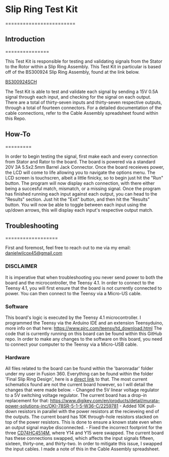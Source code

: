 # **Slip Ring Test Kit**
========================

## Introduction
===============

This Test Kit is responsible for testing and validating signals from the Stator to the Rotor within a Slip Ring Assembly. 
This Test Kit in particular is based off of the BS300924 Slip Ring Assembly, found at the link below.

[BS300924SCH](https://baronservices.sharepoint.com/:u:/r/sites/PedestalDesign/_layouts/15/doc2.aspx?sourcedoc=%7BB981873C-AACA-43B1-A3F6-C8AE7189F0F1%7D&file=BS300646SCH_Slipring-Schematic_Baron-Pedestal_REVA.vsdx&action=default&mobileredirect=true&cid=556b9e5a-854f-46d5-ad45-b941565b529f)

The Test Kit is able to test and validate each signal by sending a 15V 0.5A signal through each input, and checking for the signal on each output. 
There are a total of thirty-seven inputs and thirty-seven respective outputs, through a total of fourteen connectors. 
For a detailed documentation of the cable connections, refer to the Cable Assembly spreadsheet found within this Repo. 


## How-To
=========

In order to begin testing the signal, first make each and every connection from Stator and Rator to the board. 
The board is powered via a standard 20V 3A 5.5x2.5mm Barrel Jack Connector. 
Once the board receieves power, the LCD will come to life allowing you to navigate the options menu. 
The LCD screen is touchscren, albeit a little finicky, so to begin just hit the "Run" button. 
The program will now display each connection, with there either being a succesful match, mismatch, or a missing signal. 
Once the program has finished running each input against each output, you can head to the "Results" section.
Just hit the "Exit" button, and then hit the "Results" button. 
You will now be able to toggle between each input using the up/down arrows, this will display each input's respective output match. 


## Troubleshooting
==================

First and foremost, feel free to reach out to me via my email: danielwilcox45@gmail.com

### DISCLAIMER

It is imperative that when troubleshooting you never send power to both the board and the microcontroller, the Teensy 4.1. 
In order to connect to the Teensy 4.1, you will first ensure that the board is not currently connected to power. 
You can then connect to the Teensy via a Micro-US cable. 

### Software

This board's logic is executed by the Teensy 4.1 microcontroller. 
I programmed the Teensy via the Arduino IDE and an extension Teensyduino, more info on that here: https://www.pjrc.com/teensy/td_download.html
The code that is currently running on this board can be found within this GitHub repo. 
In order to make any changes to the software on this board, you need to connect your computer to the Teensy via a Micro-USB cable.

### Hardware

All files related to the board can be found within the 'baronradar' folder under my user in Fusion 360.
Everything can be found within the folder 'Final Slip Ring Design', here is a [direct link](https://baronweather.autodesk360.com/g/projects/20230725658425551/data/dXJuOmFkc2sud2lwcHJvZDpmcy5mb2xkZXI6Y28ueGd3b3lNM2lUS0drOFgyQ05lYmlyUQ==) to that. 
The most current schematics found are not the current board however, so I will detail the changes that were made below.
    - Changed the 5V linear voltage regulator to a 5V switching voltage regulator. The current board has a drop-in replacement for that: https://www.digikey.com/en/products/detail/murata-power-solutions-inc/OKI-78SR-5-1-5-W36-C/2259781
    - Added 10K pull-down resistors in parallel with the power resistors at the recieveing end of the outputs. The current board has 10K through-hole resistors stacked on top of the power resistors. This is done to ensure a known state even when an output signal maybe disconnected. 
    - Fixed the incorrect footprint for the three [CD74HC4514M](https://www.ti.com/lit/ds/symlink/cd74hc4514.pdf?HQS=dis-dk-null-digikeymode-dsf-pf-null-wwe&ts=1704491308024&ref_url=https%253A%252F%252Fwww.ti.com%252Fgeneral%252Fdocs%252Fsuppproductinfo.tsp%253FdistId%253D10%2526gotoUrl%253Dhttps%253A%252F%252Fwww.ti.com%252Flit%252Fgpn%252Fcd74hc4514), where Y14 and Y15 were swapped. The current board has these connections swapped, which affects the input signals fifteen, sixteen, thirty-one, and thirty-two. In order to mitigate this issue, I swapped the input cables. I made a note of this in the Cable Assembly spreadsheet. 



